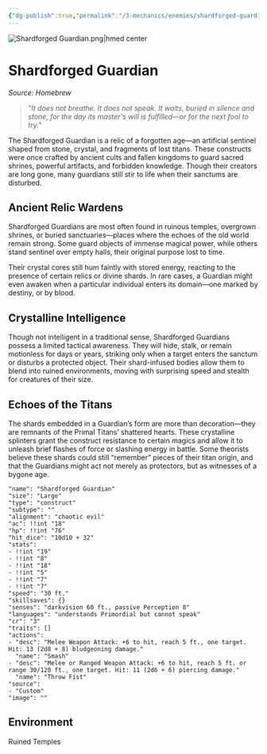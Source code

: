 ```yaml
---
{"dg-publish":true,"permalink":"/3-mechanics/enemies/shardforged-guardian/","tags":["ttrpg-cli/compendium/src/5e/mm","ttrpg-cli/monster/cr/3","ttrpg-cli/monster/type/construct"]}
---
```


![Shardforged Guardian.png|hmed center](/img/user/z_Assets/Shardforged%20Guardian.png)
# Shardforged Guardian
*Source: Homebrew*  

> _"It does not breathe. It does not speak. It waits, buried in silence and stone, for the day its master's will is fulfilled—or for the next fool to try."_

The Shardforged Guardian is a relic of a forgotten age—an artificial sentinel shaped from stone, crystal, and fragments of lost titans. These constructs were once crafted by ancient cults and fallen kingdoms to guard sacred shrines, powerful artifacts, and forbidden knowledge. Though their creators are long gone, many guardians still stir to life when their sanctums are disturbed.

## Ancient Relic Wardens

Shardforged Guardians are most often found in ruinous temples, overgrown shrines, or buried sanctuaries—places where the echoes of the old world remain strong. Some guard objects of immense magical power, while others stand sentinel over empty halls, their original purpose lost to time.

Their crystal cores still hum faintly with stored energy, reacting to the presence of certain relics or divine shards. In rare cases, a Guardian might even awaken when a particular individual enters its domain—one marked by destiny, or by blood.

## Crystalline Intelligence

Though not intelligent in a traditional sense, Shardforged Guardians possess a limited tactical awareness. They will hide, stalk, or remain motionless for days or years, striking only when a target enters the sanctum or disturbs a protected object. Their shard-infused bodies allow them to blend into ruined environments, moving with surprising speed and stealth for creatures of their size.
## Echoes of the Titans

The shards embedded in a Guardian’s form are more than decoration—they are remnants of the Primal Titans’ shattered hearts. These crystalline splinters grant the construct resistance to certain magics and allow it to unleash brief flashes of force or slashing energy in battle. Some theorists believe these shards could still “remember” pieces of their titan origin, and that the Guardians might act not merely as protectors, but as witnesses of a bygone age.

```statblock
"name": "Shardforged Guardian"
"size": "Large"
"type": "construct"
"subtype": ""
"alignment": "chaotic evil"
"ac": !!int "18"
"hp": !!int "76"
"hit_dice": "10d10 + 32"
"stats":
- !!int "19"
- !!int "8"
- !!int "18"
- !!int "5"
- !!int "7"
- !!int "7"
"speed": "30 ft."
"skillsaves": {}
"senses": "darkvision 60 ft., passive Perception 8"
"languages": "understands Primordial but cannot speak"
"cr": "3"
"traits": []
"actions":
- "desc": "Melee Weapon Attack: +6 to hit, reach 5 ft., one target. Hit: 13 (2d8 + 8) bludgeoning damage."
  "name": "Smash"
- "desc": "Melee or Ranged Weapon Attack: +6 to hit, reach 5 ft. or range 30/120 ft., one target. Hit: 11 (2d6 + 6) piercing damage."
  "name": "Throw Fist"
"source":
- "Custom"
"image": ""
```

## Environment

Ruined Temples